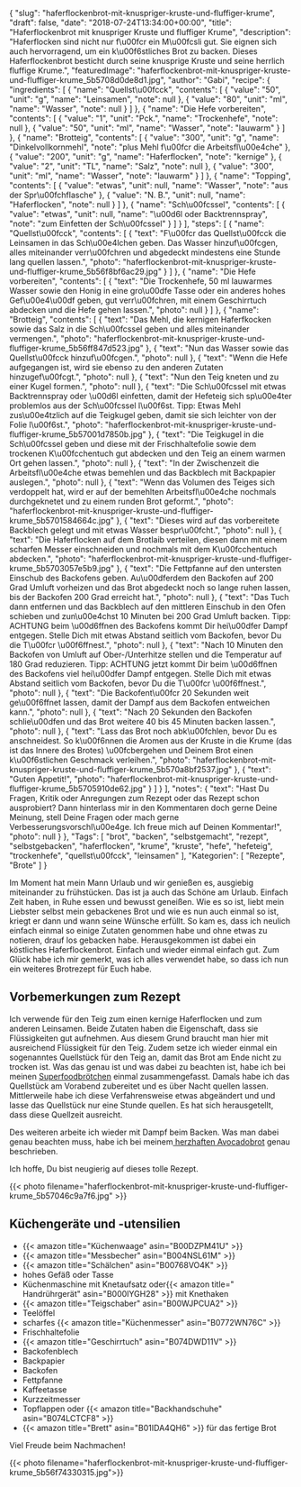 {
    "slug": "haferflockenbrot-mit-knuspriger-kruste-und-fluffiger-krume",
    "draft": false,
    "date": "2018-07-24T13:34:00+00:00",
    "title": "Haferflockenbrot mit knuspriger Kruste und fluffiger Krume",
    "description": "Haferflocken sind nicht nur f\u00fcr ein M\u00fcsli gut. Sie eignen sich auch hervorragend, um ein k\u00f6stliches Brot zu backen. Dieses Haferflockenbrot besticht durch seine knusprige Kruste und seine herrlich fluffige Krume.",
    "featuredImage": "haferflockenbrot-mit-knuspriger-kruste-und-fluffiger-krume_5b5708d0de8d1.jpg",
    "author": "Gabi",
    "recipe": {
        "ingredients": [
            {
                "name": "Quellst\u00fcck",
                "contents": [
                    {
                        "value": "50",
                        "unit": "g",
                        "name": "Leinsamen",
                        "note": null
                    },
                    {
                        "value": "80",
                        "unit": "ml",
                        "name": "Wasser",
                        "note": null
                    }
                ]
            },
            {
                "name": "Die Hefe vorbereiten",
                "contents": [
                    {
                        "value": "1",
                        "unit": "Pck.",
                        "name": "Trockenhefe",
                        "note": null
                    },
                    {
                        "value": "50",
                        "unit": "ml",
                        "name": "Wasser",
                        "note": "lauwarm"
                    }
                ]
            },
            {
                "name": "Brotteig",
                "contents": [
                    {
                        "value": "300",
                        "unit": "g",
                        "name": "Dinkelvollkornmehl",
                        "note": "plus Mehl f\u00fcr die Arbeitsfl\u00e4che"
                    },
                    {
                        "value": "200",
                        "unit": "g",
                        "name": "Haferflocken",
                        "note": "kernige"
                    },
                    {
                        "value": "2",
                        "unit": "TL",
                        "name": "Salz",
                        "note": null
                    },
                    {
                        "value": "300",
                        "unit": "ml",
                        "name": "Wasser",
                        "note": "lauwarm"
                    }
                ]
            },
            {
                "name": "Topping",
                "contents": [
                    {
                        "value": "etwas",
                        "unit": null,
                        "name": "Wasser",
                        "note": "aus der Spr\u00fchflasche"
                    },
                    {
                        "value": "N. B.",
                        "unit": null,
                        "name": "Haferflocken",
                        "note": null
                    }
                ]
            },
            {
                "name": "Sch\u00fcssel",
                "contents": [
                    {
                        "value": "etwas",
                        "unit": null,
                        "name": "\u00d6l oder  Backtrennspray",
                        "note": "zum Einfetten der Sch\u00fcssel"
                    }
                ]
            }
        ],
        "steps": [
            {
                "name": "Quellst\u00fcck",
                "contents": [
                    {
                        "text": "F\u00fcr das Quellst\u00fcck die Leinsamen in das Sch\u00e4lchen geben. Das Wasser hinzuf\u00fcgen, alles miteinander verr\u00fchren und abgedeckt mindestens eine Stunde lang quellen lassen.",
                        "photo": "haferflockenbrot-mit-knuspriger-kruste-und-fluffiger-krume_5b56f8bf6ac29.jpg"
                    }
                ]
            },
            {
                "name": "Die Hefe vorbereiten",
                "contents": [
                    {
                        "text": "Die Trockenhefe, 50 ml lauwarmes Wasser sowie den Honig in eine gro\u00dfe Tasse oder ein anderes hohes Gef\u00e4\u00df geben, gut verr\u00fchren, mit einem Geschirrtuch abdecken und die Hefe gehen lassen.",
                        "photo": null
                    }
                ]
            },
            {
                "name": "Brotteig",
                "contents": [
                    {
                        "text": "Das Mehl, die kernigen Haferfkocken sowie das Salz in die Sch\u00fcssel geben und alles miteinander vermengen.",
                        "photo": "haferflockenbrot-mit-knuspriger-kruste-und-fluffiger-krume_5b56ff847d523.jpg"
                    },
                    {
                        "text": "Nun das Wasser sowie das Quellst\u00fcck hinzuf\u00fcgen.",
                        "photo": null
                    },
                    {
                        "text": "Wenn die Hefe aufgegangen ist, wird sie ebenso zu den anderen Zutaten hinzugef\u00fcgt.",
                        "photo": null
                    },
                    {
                        "text": "Nun den Teig kneten und zu einer Kugel formen.",
                        "photo": null
                    },
                    {
                        "text": "Die Sch\u00fcssel mit etwas Backtrennspray oder \u00d6l einfetten, damit der Hefeteig sich sp\u00e4ter problemlos aus der Sch\u00fcssel l\u00f6st. Tipp: Etwas Mehl zus\u00e4tzlich auf die Teigkugel geben, damit sie sich leichter von der Folie l\u00f6st.",
                        "photo": "haferflockenbrot-mit-knuspriger-kruste-und-fluffiger-krume_5b57001d7850b.jpg"
                    },
                    {
                        "text": "Die Teigkugel in die Sch\u00fcssel geben und diese mit der Frischhaltefolie sowie dem trockenen K\u00fcchentuch gut abdecken und den Teig an einem warmen Ort gehen lassen.",
                        "photo": null
                    },
                    {
                        "text": "In der Zwischenzeit die Arbeitsfl\u00e4che etwas bemehlen und das Backblech mit Backpapier auslegen.",
                        "photo": null
                    },
                    {
                        "text": "Wenn das Volumen des Teiges sich verdoppelt hat, wird er auf der bemehlten Arbeitsfl\u00e4che nochmals durchgeknetet und zu einem runden Brot geformt.",
                        "photo": "haferflockenbrot-mit-knuspriger-kruste-und-fluffiger-krume_5b5701584664c.jpg"
                    },
                    {
                        "text": "Dieses wird auf das vorbereitete Backblech gelegt und mit etwas Wasser bespr\u00fcht.",
                        "photo": null
                    },
                    {
                        "text": "Die Haferflocken auf dem Brotlaib verteilen, diesen dann mit einem scharfen Messer einschneiden und nochmals mit dem K\u00fcchentuch abdecken.",
                        "photo": "haferflockenbrot-mit-knuspriger-kruste-und-fluffiger-krume_5b5703057e5b9.jpg"
                    },
                    {
                        "text": "Die Fettpfanne auf den untersten Einschub des Backofens geben. Au\u00dferdem den Backofen auf 200 Grad Umluft vorheizen und das Brot abgedeckt noch so lange ruhen lassen, bis der Backofen 200 Grad erreicht hat.",
                        "photo": null
                    },
                    {
                        "text": "Das Tuch dann entfernen und das Backblech auf den mittleren Einschub in den Ofen schieben und zun\u00e4chst 10 Minuten bei 200 Grad Umluft backen. Tipp: ACHTUNG beim \u00d6ffnen des Backofens kommt Dir hei\u00dfer Dampf entgegen. Stelle Dich mit etwas Abstand seitlich vom Backofen, bevor Du die T\u00fcr \u00f6ffnest.",
                        "photo": null
                    },
                    {
                        "text": "Nach 10 Minuten den Backofen von Umluft auf Ober-\/Unterhitze stellen und die Temperatur auf 180 Grad reduzieren. Tipp: ACHTUNG jetzt kommt Dir beim \u00d6ffnen des Backofens viel hei\u00dfer Dampf entgegen. Stelle Dich mit etwas Abstand seitlich vom Backofen, bevor Du die T\u00fcr \u00f6ffnest.",
                        "photo": null
                    },
                    {
                        "text": "Die Backofent\u00fcr 20 Sekunden weit ge\u00f6ffnet lassen, damit der Dampf aus dem Backofen entweichen kann.",
                        "photo": null
                    },
                    {
                        "text": "Nach 20 Sekunden den Backofen schlie\u00dfen und das Brot weitere 40 bis 45 Minuten backen lassen.",
                        "photo": null
                    },
                    {
                        "text": "Lass das Brot noch abk\u00fchlen, bevor Du es anschneidest. So k\u00f6nnen die Aromen aus der Kruste in die Krume (das ist das Innere des Brotes) \u00fcbergehen und Deinem Brot einen k\u00f6stlichen Geschmack verleihen.",
                        "photo": "haferflockenbrot-mit-knuspriger-kruste-und-fluffiger-krume_5b570a8bf2537.jpg"
                    },
                    {
                        "text": "Guten Appetit!",
                        "photo": "haferflockenbrot-mit-knuspriger-kruste-und-fluffiger-krume_5b5705910de62.jpg"
                    }
                ]
            }
        ],
        "notes": {
            "text": "Hast Du Fragen, Kritik oder Anregungen zum Rezept oder das Rezept schon ausprobiert? Dann hinterlass mir in den Kommentaren doch gerne Deine Meinung, stell Deine Fragen oder mach gerne Verbesserungsvorschl\u00e4ge. Ich freue mich auf Deinen Kommentar!",
            "photo": null
        }
    },
    "Tags": [
        "brot",
        "backen",
        "selbstgemacht",
        "rezept",
        "selbstgebacken",
        "haferflocken",
        "krume",
        "kruste",
        "hefe",
        "hefeteig",
        "trockenhefe",
        "quellst\u00fcck",
        "leinsamen"
    ],
    "Kategorien": [
        "Rezepte",
        "Brote"
    ]
}

Im Moment hat mein Mann Urlaub und wir genießen es, ausgiebig miteinander zu frühstücken. Das ist ja auch das Schöne am Urlaub. Einfach Zeit haben, in Ruhe essen und bewusst geneißen. Wie es so ist, liebt mein Liebster selbst mein gebackenes Brot und wie es nun auch einmal so ist, kriegt er dann und wann seine Wünsche erfüllt. So kam es, dass ich neulich einfach einmal so einige Zutaten genommen habe und ohne etwas zu notieren, drauf los gebacken habe. Herausgekommen ist dabei ein köstliches Haferflockenbrot. Einfach und wieder einmal einfach gut. Zum Glück habe ich mir gemerkt, was ich alles verwendet habe, so dass ich nun ein weiteres Brotrezept für Euch habe.

## Vorbemerkungen zum Rezept

Ich verwende für den Teig zum einen kernige Haferflocken und zum anderen Leinsamen. Beide Zutaten haben die Eigenschaft, dass sie Flüssigkeiten gut aufnehmen. Aus diesem Grund braucht man hier mit ausreichend Flüssigkeit für den Teig. Zudem setze ich wieder einmal ein sogenanntes Quellstück für den Teig an, damit das Brot am Ende nicht zu trocken ist. Was das genau ist und was dabei zu beachten ist, habe ich bei meinen [Superfoodbrötchen](https://kochfokus.de/artikel/superfoodbroetchen-chiasamen-protein/ "Superfoodbrötchen") einmal zusammengefasst.
Damals habe ich das Quellstück am Vorabend zubereitet und es über Nacht quellen lassen. Mittlerweile habe ich diese Verfahrensweise etwas abgeändert und und lasse das Quellstück nur eine Stunde quellen. Es hat sich herausgetellt, dass diese Quellzeit ausreicht.

Des weiteren arbeite ich wieder mit Dampf beim Backen. Was man dabei genau beachten muss, habe ich bei meinem[ herzhaften Avocadobrot](https://kochfokus.de/artikel/herzhaftes-avocadobrot-mit-nuessen-von-kochfokusde/ " herzhaften Avocadobrot") genau beschrieben.


Ich hoffe, Du bist neugierig auf dieses tolle Rezept.

{{< photo filename="haferflockenbrot-mit-knuspriger-kruste-und-fluffiger-krume_5b57046c9a7f6.jpg" >}}

## Küchengeräte und -utensilien

- {{< amazon title="Küchenwaage" asin="B00DZPM41U" >}}
- {{< amazon title="Messbecher" asin="B004NSL61M" >}}
- {{< amazon title="Schälchen" asin="B00768VO4K" >}}
- hohes Gefäß oder Tasse
- Küchenmaschine mit Knetaufsatz oder{{< amazon title=" Handrührgerät" asin="B000IYGH28" >}} mit Knethaken
- {{< amazon title="Teigschaber" asin="B00WJPCUA2" >}}
- Teelöffel
- scharfes {{< amazon title="Küchenmesser" asin="B0772WN76C" >}}
- Frischhaltefolie
- {{< amazon title="Geschirrtuch" asin="B074DWD11V" >}}
- Backofenblech
- Backpapier
- Backofen
- Fettpfanne
- Kaffeetasse
- Kurzzeitmesser
- Topflappen oder {{< amazon title="Backhandschuhe" asin="B074LCTCF8" >}}
- {{< amazon title="Brett" asin="B01IDA4QH6" >}} für das fertige Brot

Viel Freude beim Nachmachen!

{{< photo filename="haferflockenbrot-mit-knuspriger-kruste-und-fluffiger-krume_5b56f74330315.jpg">}}